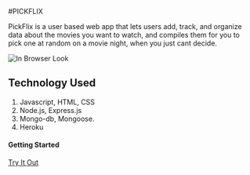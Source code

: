 #PICKFLIX

PickFlix is a user based web app that lets users add, track, and organize data about the movies you want to watch, and compiles them for you to pick one at random on a movie night, when you just cant decide.

![In Browser Look](https://i.imgur.com/UxNHvTI.png)


## Technology Used 

1. Javascript, HTML, CSS
2. Node.js, Express.js
3. Mongo-db, Mongoose.
4. Heroku


#### Getting Started 
[Try It Out](https://pickflix316.herokuapp.com/)

